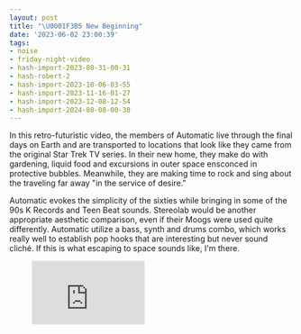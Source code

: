 ```yaml
---
layout: post
title: "\U0001F3B5 New Beginning"
date: '2023-06-02 23:00:39'
tags:
- noise
- friday-night-video
- hash-import-2023-08-31-00-31
- hash-robert-2
- hash-import-2023-10-06-03-55
- hash-import-2023-11-16-01-27
- hash-import-2023-12-08-12-54
- hash-import-2024-08-08-00-38
---
```


In this retro-futuristic video, the members of Automatic live through the final days on Earth and are transported to locations that look like they came from the original Star Trek TV series. In their new home, they make do with gardening, liquid food and excursions in outer space ensconced in protective bubbles. Meanwhile, they are making time to rock and sing about the traveling far away "in the service of desire."

Automatic evokes the simplicity of the sixties while bringing in some of the 90s K Records and Teen Beat sounds. Stereolab would be another appropriate aesthetic comparison, even if their Moogs were used quite differently. Automatic utilize a bass, synth and drums combo, which works really well to establish pop hooks that are interesting but never sound cliché. If this is what escaping to space sounds like, I'm there.

<figure class="kg-card kg-embed-card"><iframe width="200" height="113" src="https://www.youtube.com/embed/muEyle9evDQ?feature=oembed" frameborder="0" allow="accelerometer; autoplay; clipboard-write; encrypted-media; gyroscope; picture-in-picture; web-share" allowfullscreen title="Automatic - New Beginning"></iframe></figure>